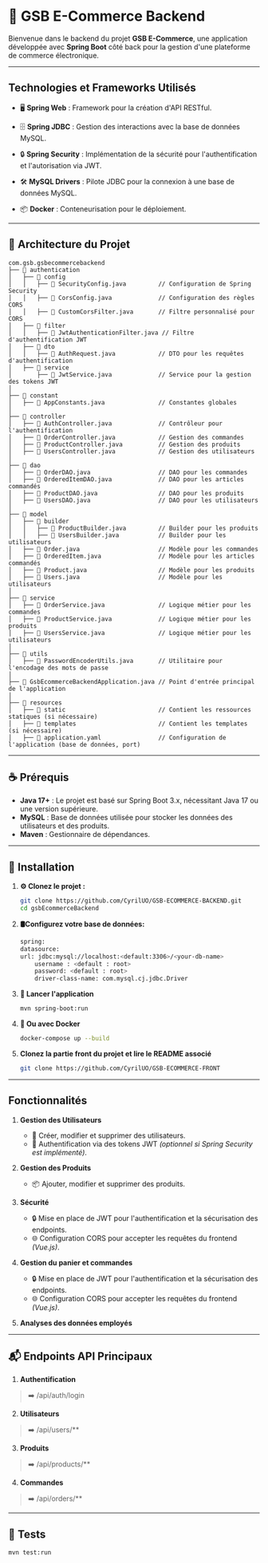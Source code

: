 # 🧨 GSB E-Commerce Backend

Bienvenue dans le backend du projet **GSB E-Commerce**, une application développée avec **Spring Boot** côté back pour la gestion d'une plateforme de commerce électronique.

---

## **Technologies et Frameworks Utilisés**

- 🖥️ **Spring Web** : Framework pour la création d'API RESTful.


- 🗄️ **Spring JDBC** : Gestion des interactions avec la base de données MySQL.


- 🔒 **Spring Security** : Implémentation de la sécurité pour l'authentification et l'autorisation via JWT.


- 🛠️ **MySQL Drivers** : Pilote JDBC pour la connexion à une base de données MySQL.


- 📦 **Docker** : Conteneurisation pour le déploiement.


---

## 📂 **Architecture du Projet**
```plaintext
com.gsb.gsbecommercebackend
├── 📁 authentication
│   ├── 📁 config
│   │   ├── 📝 SecurityConfig.java         // Configuration de Spring Security
│   │   ├── 📝 CorsConfig.java             // Configuration des règles CORS
│   │   ├── 📝 CustomCorsFilter.java       // Filtre personnalisé pour CORS
│   ├── 📁 filter
│   │   ├── 📝 JwtAuthenticationFilter.java // Filtre d'authentification JWT
│   ├── 📁 dto
│   │   ├── 📝 AuthRequest.java            // DTO pour les requêtes d'authentification
│   ├── 📁 service
│       ├── 📝 JwtService.java             // Service pour la gestion des tokens JWT
│
├── 📁 constant
│   ├── 📝 AppConstants.java               // Constantes globales
│
├── 📁 controller
│   ├── 📝 AuthController.java             // Contrôleur pour l'authentification
│   ├── 📝 OrderController.java            // Gestion des commandes
│   ├── 📝 ProductController.java          // Gestion des produits
│   ├── 📝 UsersController.java            // Gestion des utilisateurs
│
├── 📁 dao
│   ├── 📝 OrderDAO.java                   // DAO pour les commandes
│   ├── 📝 OrderedItemDAO.java             // DAO pour les articles commandés
│   ├── 📝 ProductDAO.java                 // DAO pour les produits
│   ├── 📝 UsersDAO.java                   // DAO pour les utilisateurs
│
├── 📁 model
│   ├── 📁 builder
│   │   ├── 📝 ProductBuilder.java         // Builder pour les produits
│   │   ├── 📝 UsersBuilder.java           // Builder pour les utilisateurs
│   ├── 📝 Order.java                      // Modèle pour les commandes
│   ├── 📝 OrderedItem.java                // Modèle pour les articles commandés
│   ├── 📝 Product.java                    // Modèle pour les produits
│   ├── 📝 Users.java                      // Modèle pour les utilisateurs
│
├── 📁 service
│   ├── 📝 OrderService.java               // Logique métier pour les commandes
│   ├── 📝 ProductService.java             // Logique métier pour les produits
│   ├── 📝 UsersService.java               // Logique métier pour les utilisateurs
│
├── 📁 utils
│   ├── 📝 PasswordEncoderUtils.java       // Utilitaire pour l'encodage des mots de passe
│
├── 📝 GsbEcommerceBackendApplication.java // Point d'entrée principal de l'application
│
├── 📁 resources
│   ├── 📁 static                          // Contient les ressources statiques (si nécessaire)
│   ├── 📁 templates                       // Contient les templates (si nécessaire)
│   ├── 📝 application.yaml                // Configuration de l'application (base de données, port)

```
---
## **☕ Prérequis**

- **Java 17+** : Le projet est basé sur Spring Boot 3.x, nécessitant Java 17 ou une version supérieure.
- **MySQL** : Base de données utilisée pour stocker les données des utilisateurs et des produits.
- **Maven** : Gestionnaire de dépendances.

---
## **📜 Installation**

1. **⚙️ Clonez le projet :**
   ```bash
   git clone https://github.com/CyrilUO/GSB-ECOMMERCE-BACKEND.git
   cd gsbEcommerceBackend

2. **🛢️️Configurez votre base de données:**
    ```bash
    spring:
    datasource:
    url: jdbc:mysql://localhost:<default:3306>/<your-db-name>
        username : <default : root>
        password: <default : root>
        driver-class-name: com.mysql.cj.jdbc.Driver
3. **🚀 Lancer l'application**
    ```bash 
   mvn spring-boot:run
   
4. **🐋 Ou avec Docker**
   ```bash
   docker-compose up --build

5. **Clonez la partie front du projet et lire le README associé**
    ```bash
    git clone https://github.com/CyrilUO/GSB-ECOMMERCE-FRONT
---
## **Fonctionnalités**

1. **Gestion des Utilisateurs**
    - 👤 Créer, modifier et supprimer des utilisateurs.
    - 🔐 Authentification via des tokens JWT *(optionnel si Spring Security est implémenté)*.

2. **Gestion des Produits**
    - 📦 Ajouter, modifier et supprimer des produits.

3. **Sécurité** 
    - 🔒 Mise en place de JWT pour l'authentification et la sécurisation des endpoints.
    - 🌐 Configuration CORS pour accepter les requêtes du frontend *(Vue.js)*.

4. **Gestion du panier et commandes** 
   - 🔒 Mise en place de JWT pour l'authentification et la sécurisation des endpoints.
   - 🌐 Configuration CORS pour accepter les requêtes du frontend *(Vue.js)*.

5. **Analyses des données employés** 

---

## **📬 Endpoints API Principaux**
1. **Authentification**
> ➡️ /api/auth/login
2. **Utilisateurs**  
> ➡️ /api/users/**
3. **Produits** 
> ➡️ /api/products/**
4. **Commandes**
> ➡️ /api/orders/**

--- 

## **🧪 Tests**
```
mvn test:run
